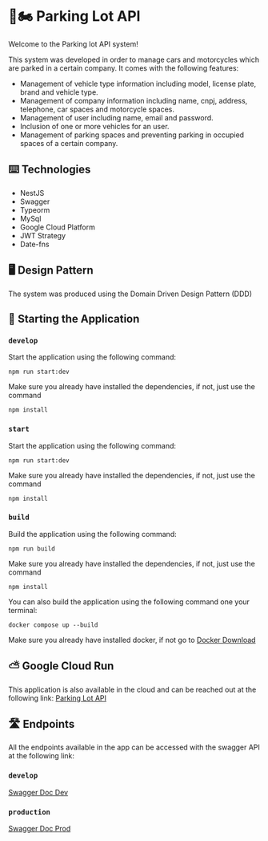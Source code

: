 # 🚗🏍️ Parking Lot API

Welcome to the Parking lot API system!

This system was developed in order to manage cars and motorcycles which are parked in a certain company. It comes with the following features:

- Management of vehicle type information including model, license plate, brand and vehicle type.
- Management of company information including name, cnpj, address, telephone, car spaces and motorcycle spaces.
- Management of user including name, email and password.
- Inclusion of one or more vehicles for an user.
- Management of parking spaces and preventing parking in occupied spaces of a certain company.

## ⌨️ Technologies

- NestJS
- Swagger
- Typeorm
- MySql
- Google Cloud Platform
- JWT Strategy
- Date-fns

## 🖥️ Design Pattern
The system was produced using the Domain Driven Design Pattern (DDD)

## 🌠 Starting the Application

### `develop`

Start the application using the following command:

```
npm run start:dev
```
Make sure you already have installed the dependencies, if not, just use the command
```
npm install
```

### `start`

Start the application using the following command:

```
npm run start:dev
```
Make sure you already have installed the dependencies, if not, just use the command
```
npm install
```

### `build`

Build the application using the following command:

```
npm run build
```
Make sure you already have installed the dependencies, if not, just use the command
```
npm install
```

You can also build the application using the following command one your terminal:
```
docker compose up --build
```
Make sure you already have installed docker, if not go to [Docker Download](https://www.docker.com/products/docker-desktop/)

## ⛅ Google Cloud Run

This application is also available in the cloud and can be reached out at the following link: [Parking Lot API](https://desafio-entrevista-nodejs-backend-fmiv7zqucq-uc.a.run.app/)

## 🛣️ Endpoints

All the endpoints available in the app can be accessed with the swagger API at the following link: 

### `develop`
[Swagger Doc Dev](http://localhost:3000/api)
### `production`
[Swagger Doc Prod](https://desafio-entrevista-nodejs-backend-fmiv7zqucq-uc.a.run.app/api)

